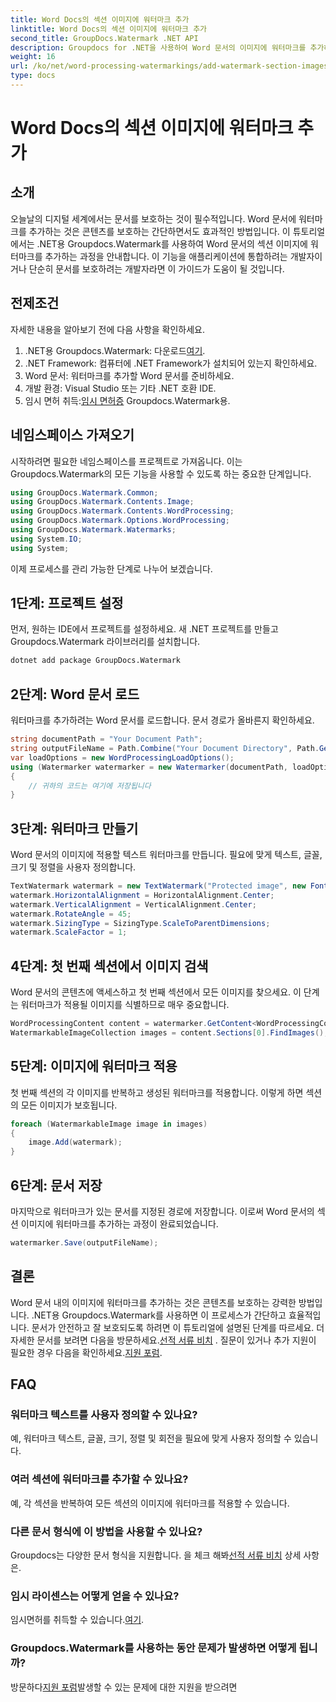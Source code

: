 ```yaml
---
title: Word Docs의 섹션 이미지에 워터마크 추가
linktitle: Word Docs의 섹션 이미지에 워터마크 추가
second_title: GroupDocs.Watermark .NET API
description: Groupdocs for .NET을 사용하여 Word 문서의 이미지에 워터마크를 추가하는 방법을 알아보세요. 안전하고 전문적인 문서 보호를 위한 가이드를 따르세요.
weight: 16
url: /ko/net/word-processing-watermarkings/add-watermark-section-images-word-docs/
type: docs
---
```

# Word Docs의 섹션 이미지에 워터마크 추가

## 소개
오늘날의 디지털 세계에서는 문서를 보호하는 것이 필수적입니다. Word 문서에 워터마크를 추가하는 것은 콘텐츠를 보호하는 간단하면서도 효과적인 방법입니다. 이 튜토리얼에서는 .NET용 Groupdocs.Watermark를 사용하여 Word 문서의 섹션 이미지에 워터마크를 추가하는 과정을 안내합니다. 이 기능을 애플리케이션에 통합하려는 개발자이거나 단순히 문서를 보호하려는 개발자라면 이 가이드가 도움이 될 것입니다.
## 전제조건
자세한 내용을 알아보기 전에 다음 사항을 확인하세요.
1.  .NET용 Groupdocs.Watermark: 다운로드[여기](https://releases.groupdocs.com/Watermark/net/).
2. .NET Framework: 컴퓨터에 .NET Framework가 설치되어 있는지 확인하세요.
3. Word 문서: 워터마크를 추가할 Word 문서를 준비하세요.
4. 개발 환경: Visual Studio 또는 기타 .NET 호환 IDE.
5.  임시 면허 취득:[임시 면허증](https://purchase.groupdocs.com/temporary-license/) Groupdocs.Watermark용.
## 네임스페이스 가져오기
시작하려면 필요한 네임스페이스를 프로젝트로 가져옵니다. 이는 Groupdocs.Watermark의 모든 기능을 사용할 수 있도록 하는 중요한 단계입니다.
```csharp
using GroupDocs.Watermark.Common;
using GroupDocs.Watermark.Contents.Image;
using GroupDocs.Watermark.Contents.WordProcessing;
using GroupDocs.Watermark.Options.WordProcessing;
using GroupDocs.Watermark.Watermarks;
using System.IO;
using System;
```
이제 프로세스를 관리 가능한 단계로 나누어 보겠습니다.
## 1단계: 프로젝트 설정
먼저, 원하는 IDE에서 프로젝트를 설정하세요. 새 .NET 프로젝트를 만들고 Groupdocs.Watermark 라이브러리를 설치합니다.
```bash
dotnet add package GroupDocs.Watermark
```
## 2단계: Word 문서 로드
워터마크를 추가하려는 Word 문서를 로드합니다. 문서 경로가 올바른지 확인하세요.
```csharp
string documentPath = "Your Document Path";
string outputFileName = Path.Combine("Your Document Directory", Path.GetFileName(documentPath));
var loadOptions = new WordProcessingLoadOptions();
using (Watermarker watermarker = new Watermarker(documentPath, loadOptions))
{
    // 귀하의 코드는 여기에 저장됩니다
}
```
## 3단계: 워터마크 만들기
Word 문서의 이미지에 적용할 텍스트 워터마크를 만듭니다. 필요에 맞게 텍스트, 글꼴, 크기 및 정렬을 사용자 정의합니다.
```csharp
TextWatermark watermark = new TextWatermark("Protected image", new Font("Arial", 8));
watermark.HorizontalAlignment = HorizontalAlignment.Center;
watermark.VerticalAlignment = VerticalAlignment.Center;
watermark.RotateAngle = 45;
watermark.SizingType = SizingType.ScaleToParentDimensions;
watermark.ScaleFactor = 1;
```
## 4단계: 첫 번째 섹션에서 이미지 검색
Word 문서의 콘텐츠에 액세스하고 첫 번째 섹션에서 모든 이미지를 찾으세요. 이 단계는 워터마크가 적용될 이미지를 식별하므로 매우 중요합니다.
```csharp
WordProcessingContent content = watermarker.GetContent<WordProcessingContent>();
WatermarkableImageCollection images = content.Sections[0].FindImages();
```
## 5단계: 이미지에 워터마크 적용
첫 번째 섹션의 각 이미지를 반복하고 생성된 워터마크를 적용합니다. 이렇게 하면 섹션의 모든 이미지가 보호됩니다.
```csharp
foreach (WatermarkableImage image in images)
{
    image.Add(watermark);
}
```
## 6단계: 문서 저장
마지막으로 워터마크가 있는 문서를 지정된 경로에 저장합니다. 이로써 Word 문서의 섹션 이미지에 워터마크를 추가하는 과정이 완료되었습니다.
```csharp
watermarker.Save(outputFileName);
```
## 결론
Word 문서 내의 이미지에 워터마크를 추가하는 것은 콘텐츠를 보호하는 강력한 방법입니다. .NET용 Groupdocs.Watermark를 사용하면 이 프로세스가 간단하고 효율적입니다. 문서가 안전하고 잘 보호되도록 하려면 이 튜토리얼에 설명된 단계를 따르세요.
 더 자세한 문서를 보려면 다음을 방문하세요.[선적 서류 비치](https://tutorials.groupdocs.com/Watermark/net/) . 질문이 있거나 추가 지원이 필요한 경우 다음을 확인하세요.[지원 포럼](https://forum.groupdocs.com/c/watermark/19).
## FAQ
### 워터마크 텍스트를 사용자 정의할 수 있나요?
예, 워터마크 텍스트, 글꼴, 크기, 정렬 및 회전을 필요에 맞게 사용자 정의할 수 있습니다.
### 여러 섹션에 워터마크를 추가할 수 있나요?
예, 각 섹션을 반복하여 모든 섹션의 이미지에 워터마크를 적용할 수 있습니다.
### 다른 문서 형식에 이 방법을 사용할 수 있나요?
 Groupdocs는 다양한 문서 형식을 지원합니다. 을 체크 해봐[선적 서류 비치](https://tutorials.groupdocs.com/Watermark/net/) 상세 사항은.
### 임시 라이센스는 어떻게 얻을 수 있나요?
 임시면허를 취득할 수 있습니다.[여기](https://purchase.groupdocs.com/temporary-license/).
### Groupdocs.Watermark를 사용하는 동안 문제가 발생하면 어떻게 됩니까?
 방문하다[지원 포럼](https://forum.groupdocs.com/c/watermark/19)발생할 수 있는 문제에 대한 지원을 받으려면